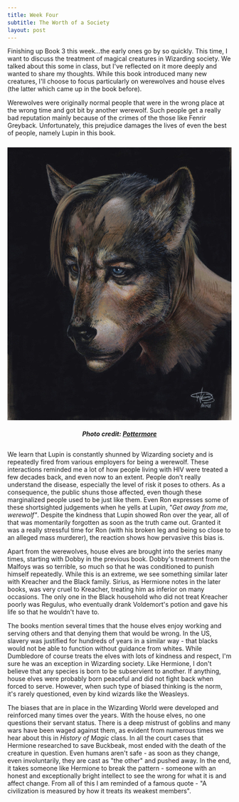 ```yaml
---
title: Week Four
subtitle: The Worth of a Society
layout: post
---
```


Finishing up Book 3 this week...the early ones go by so quickly. This time, I want to discuss the treatment of magical creatures in Wizarding society. We talked about this some in class, but I've reflected on it more deeply and wanted to share my thoughts. While this book introduced many new creatures, I'll choose to focus particularly on werewolves and house elves (the latter which came up in the book before). 

Werewolves were originally normal people that were in the wrong place at the wrong time and got bit by another werewolf. Such people get a really bad reputation mainly because of the crimes of the those like Fenrir Greyback. Unfortunately, this prejudice damages the lives of even the best of people, namely Lupin in this book.

<div style="float: left; padding-bottom: 5px; padding-top: 10px;">
<img class="img-responsive-left" src="/assets/images/RemusLupin_WB_F3_RemusLupinWerewolIllustration_Illust_080615_Port.jpg" />
<center><h5>Photo credit: <a href="https://www.pottermore.com/features/things-you-may-not-have-noticed-about-remus-lupin" target="_blank">Pottermore</a></h5></center>
</div>

We learn that Lupin is constantly shunned by Wizarding society and is repeatedly fired from various employers for being a werewolf. These interactions reminded me a lot of how people living with HIV were treated a few decades back, and even now to an extent. People don't really understand the disease, especially the level of risk it poses to others. As a consequence, the public shuns those affected, even though these marginalized people used to be just like them. Even Ron expresses some of these shortsighted judgements when he yells at Lupin, *"Get away from me, werewolf"*. Despite the kindness that Lupin showed Ron over the year, all of that was momentarily forgotten as soon as the truth came out. Granted it was a really stressful time for Ron (with his broken leg and being so close to an alleged mass murderer), the reaction shows how pervasive this bias is.

Apart from the werewolves, house elves are brought into the series many times, starting with Dobby in the previous book. Dobby's treatment from the Malfoys was so terrible, so much so that he was conditioned to punish himself repeatedly. While this is an extreme, we see something similar later with Kreacher and the Black family. Sirius, as Hermione notes in the later books, was very cruel to Kreacher, treating him as inferior on many occasions. The only one in the Black household who did not treat Kreacher poorly was Regulus, who eventually drank Voldemort's potion and gave his life so that he wouldn't have to.

The books mention several times that the house elves enjoy working and serving others and that denying them that would be wrong. In the US, slavery was justified for hundreds of years in a similar way - that blacks would not be able to function without guidance from whites. While Dumbledore of course treats the elves with lots of kindness and respect, I'm sure he was an exception in Wizarding society. Like Hermione, I don't believe that any species is born to be subservient to another. If anything, house elves were probably born peaceful and did not fight back when forced to serve. However, when such type of biased thinking is the norm, it's rarely questioned, even by kind wizards like the Weasleys. 

The biases that are in place in the Wizarding World were developed and reinforced many times over the years. With the house elves, no one questions their servant status. There is a deep mistrust of goblins and many wars have been waged against them, as evident from numerous times we hear about this in *History of Magic* class. In all the court cases that Hermione researched to save Buckbeak, most ended with the death of the creature in question. Even humans aren't safe - as soon as they change, even involuntarily, they are cast as "the other" and pushed away. In the end, it takes someone like Hermione to break the pattern - someone with an honest and exceptionally bright intellect to see the wrong for what it is and affect change. From all of this I am reminded of a famous quote - "A civilization is measured by how it treats its weakest members".